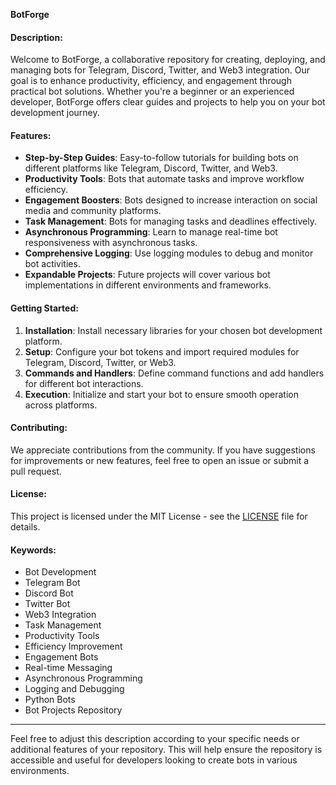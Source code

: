**BotForge**

#### Description:
Welcome to BotForge, a collaborative repository for creating, deploying, and managing bots for Telegram, Discord, Twitter, and Web3 integration. Our goal is to enhance productivity, efficiency, and engagement through practical bot solutions. Whether you're a beginner or an experienced developer, BotForge offers clear guides and projects to help you on your bot development journey.

#### Features:
- **Step-by-Step Guides**: Easy-to-follow tutorials for building bots on different platforms like Telegram, Discord, Twitter, and Web3.
- **Productivity Tools**: Bots that automate tasks and improve workflow efficiency.
- **Engagement Boosters**: Bots designed to increase interaction on social media and community platforms.
- **Task Management**: Bots for managing tasks and deadlines effectively.
- **Asynchronous Programming**: Learn to manage real-time bot responsiveness with asynchronous tasks.
- **Comprehensive Logging**: Use logging modules to debug and monitor bot activities.
- **Expandable Projects**: Future projects will cover various bot implementations in different environments and frameworks.

#### Getting Started:
1. **Installation**: Install necessary libraries for your chosen bot development platform.
2. **Setup**: Configure your bot tokens and import required modules for Telegram, Discord, Twitter, or Web3.
3. **Commands and Handlers**: Define command functions and add handlers for different bot interactions.
4. **Execution**: Initialize and start your bot to ensure smooth operation across platforms.

#### Contributing:
We appreciate contributions from the community. If you have suggestions for improvements or new features, feel free to open an issue or submit a pull request.

#### License:
This project is licensed under the MIT License - see the [LICENSE](LICENSE) file for details.

#### Keywords:
- Bot Development
- Telegram Bot
- Discord Bot
- Twitter Bot
- Web3 Integration
- Task Management
- Productivity Tools
- Efficiency Improvement
- Engagement Bots
- Real-time Messaging
- Asynchronous Programming
- Logging and Debugging
- Python Bots
- Bot Projects Repository

---

Feel free to adjust this description according to your specific needs or additional features of your repository. This will help ensure the repository is accessible and useful for developers looking to create bots in various environments.
